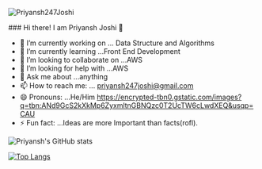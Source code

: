 <p align="left"> 
<img src="https://komarev.com/ghpvc/?username=USERNAME&label=Views&color=blue&style=plastic" alt="Priyansh247Joshi" />
 </p>
### Hi there! I am Priyansh Joshi 👋

- 🔭 I’m currently working on ... Data Structure and Algorithms
- 🌱 I’m currently learning ...Front End Development
- 👯 I’m looking to collaborate on ...AWS
- 🤔 I’m looking for help with ...AWS
- 💬 Ask me about ...anything
- 📫 How to reach me: ... priyansh247joshi@gmail.com
- 😄 Pronouns: ...He/Him                                                                                                              https://encrypted-tbn0.gstatic.com/images?q=tbn:ANd9GcS2kXkMp6ZyxmltnGBNQzc0T2UcTW6cLwdXEQ&usqp=CAU
- ⚡ Fun fact: ...Ideas are more Important than facts(rofl).


![Priyansh's GitHub stats](https://github-readme-stats.vercel.app/api?username=Priyansh247Joshi&show_icons=true)

[![Top Langs](https://github-readme-stats.vercel.app/api/top-langs/?username=Priyansh247Joshi&layout=compact)](https://github.com/Priyansh247Joshi/github-readme-stats)


